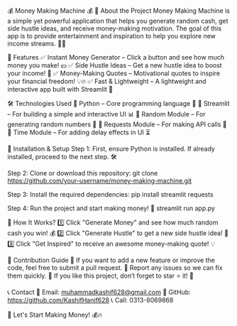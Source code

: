 💰 Money Making Machine 💰
🚀 About the Project
Money Making Machine is a simple yet powerful application that helps you generate random cash, get side hustle ideas, and receive money-making motivation. The goal of this app is to provide entertainment and inspiration to help you explore new income streams. 💸🎯

📌 Features
✅ Instant Money Generator – Click a button and see how much money you make! 💵
✅ Side Hustle Ideas – Get a new hustle idea to boost your income! 🚀
✅ Money-Making Quotes – Motivational quotes to inspire your financial freedom! 💡🔥
✅ Fast & Lightweight – A lightweight and interactive app built with Streamlit 🚀

🛠️ Technologies Used
🔹 Python – Core programming language 🐍
🔹 Streamlit – For building a simple and interactive UI 📊
🔹 Random Module – For generating random numbers 🎲
🔹 Requests Module – For making API calls 🔗
🔹 Time Module – For adding delay effects in UI ⏳

📂 Installation & Setup
Step 1: First, ensure Python is installed. If already installed, proceed to the next step. 🛠️

Step 2: Clone or download this repository:
git clone https://github.com/your-username/money-making-machine.git

Step 3: Install the required dependencies:
pip install streamlit requests

Step 4: Run the project and start making money! 🎉
streamlit run app.py

🎯 How It Works?
1️⃣ Click "Generate Money" and see how much random cash you win! 💰
2️⃣ Click "Generate Hustle" to get a new side hustle idea! 🚀
3️⃣ Click "Get Inspired" to receive an awesome money-making quote! 💡

📢 Contribution Guide
🔹 If you want to add a new feature or improve the code, feel free to submit a pull request.
🔹 Report any issues so we can fix them quickly.
🔹 If you like this project, don’t forget to star ⭐ it! 🚀

📞 Contact
📧 Email: muhammadkashif628@gmail.com
🐙 GitHub: https://github.com/KashifHanif628
📞 Call: 0313-8069868

🚀 Let's Start Making Money! 💰🔥
